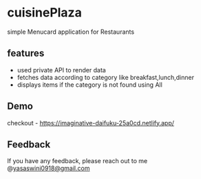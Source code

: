 # cuisinePlaza
simple Menucard application for Restaurants
## features
- used private API to render data 
- fetches data according to category like breakfast,lunch,dinner
-  displays items if the category is not found using All 
## Demo
checkout - https://imaginative-daifuku-25a0cd.netlify.app/
## Feedback

If you have any feedback, please reach out to me @yasaswini0918@gmail.com
